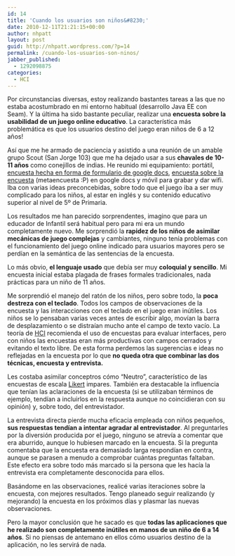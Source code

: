 ```yaml
---
id: 14
title: 'Cuando los usuarios son niños&#8230;'
date: 2010-12-11T21:21:15+00:00
author: nhpatt
layout: post
guid: http://nhpatt.wordpress.com/?p=14
permalink: /cuando-los-usuarios-son-ninos/
jabber_published:
  - 1292098875
categories:
  - HCI
---
```

Por circunstancias diversas, estoy realizando bastantes tareas a las que no estaba acostumbrado en mi entorno habitual (desarrollo Java EE con Seam). Y la última ha sido bastante peculiar, realizar una **encuesta sobre la usabilidad de un juego online educativo**. La característica más problemática es que los usuarios destino del juego eran niños de 6 a 12 años!

Así que me he armado de paciencia y asistido a una reunión de un amable grupo Scout (San Jorge 103) que me ha dejado usar a sus **chavales de 10-11 años** como conejillos de indias. He reunido mi equipamiento: portátil, [encuesta hecha en forma de formulario de google docs](https://docs.google.com/forms/d/1LsexxqvYAJKeVh8HeTSchGn3BOIxMq61_zPikCJEVoU/viewform?formkey=dFJxeHVNVDhrby1wTjBaZ3FMd1pDTWc6MQ&theme=0AX42CRMsmRFbUy0yYTVkNjg3Ni00NjJkLTQwMmEtODI2ZC00MWRkOTg4OTlmZTQ&ifq), [encuesta sobre la encuesta](https://docs.google.com/forms/d/1j02MySZDnsmzRvp35L3-ZN1Jo13tdBziym-4rcRomK0/viewform?formkey=dHBEZlFybTJQNXJ3cTVqcWw5WHFPaGc6MQ) (metaencuesta :P) en google docs y móvil para grabar y dar wifi. Iba con varias ideas preconcebidas, sobre todo que el juego iba a ser muy complicado para los niños, al estar en inglés y su contenido educativo superior al nivel de 5º de Primaria.

Los resultados me han parecido sorprendentes, imagino que para un educador de Infantil será habitual pero para mi era un mundo completamente nuevo. Me sorprendió la **rapidez de los niños de asimilar mecánicas de juego complejas** y cambiantes, ninguno tenía problemas con el funcionamiento del juego online indicado para usuarios mayores pero se perdían en la semántica de las sentencias de la encuesta.

Lo más obvio, **el lenguaje usado** que debía ser muy **coloquial y sencillo**. Mi encuesta inicial estaba plagada de frases formales tradicionales, nada prácticas para un niño de 11 años.

Me sorprendió el manejo del ratón de los niños, pero sobre todo, la **poca destreza con el teclado**. Todos los campos de observaciones de la encuesta y las interacciones con el teclado en el juego eran inútiles. Los niños se lo pensaban varias veces antes de escribir algo, movían la barra de desplazamiento o se distraían mucho ante el campo de texto vacío. La teoría de [HCI](http://en.wikipedia.org/wiki/Human%E2%80%93computer_interaction) recomienda el uso de encuestas para evaluar interfaces, pero con niños las encuestas eran más productivas con campos cerrados y evitando el texto libre. De esta forma perdemos las sugerencias e ideas no reflejadas en la encuesta por lo que **no queda otra que combinar las dos técnicas, encuesta y entrevista.**

Les costaba asimilar conceptros cómo &#8220;Neutro&#8221;, característico de las encuestas de escala [Likert](http://es.wikipedia.org/wiki/Escalas_Likert) impares. También era destacable la influencia que tenían las aclaraciones de la encuesta (si se utilizaban términos de ejemplo, tendían a incluirlos en la respuesta aunque no coincidieran con su opinión) y, sobre todo, del entrevistador.

La entrevista directa pierde mucha eficacia empleada con niños pequeños, **sus respuestas tendían a intentar agradar al entrevistador**. Al preguntarles por la diversión producida por el juego, ninguno se atrevía a comentar que era aburrido, aunque lo hubiesen marcado en la encuesta. Si la pregunta comentaba que la encuesta era demasiado larga respondían en contra, aunque se parasen a menudo a comprobar cuántas preguntas faltaban. Este efecto era sobre todo más marcado si la persona que les hacía la entrevista era completamente desconocida para ellos.

Basándome en las observaciones, realicé varias iteraciones sobre la encuesta, con mejores resultados. Tengo planeado seguir realizando (y mejorando) la encuesta en los próximos días y plasmar las nuevas observaciones.

Pero la mayor conclusión que he sacado es que **todas las aplicaciones que he realizado son completamente inútiles en manos de un niño de 6 a 14 años**. Si no piensas de antemano en ellos cómo usuarios destino de la aplicación, no les servirá de nada.